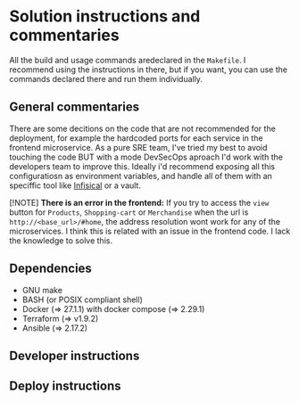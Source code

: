 # Solution instructions and commentaries

All the build and usage commands aredeclared in the `Makefile`. I recommend
using the instructions in there, but if you want, you can use the commands
declared there and run them individually.

## General commentaries

There are some decitions on the code that are not recommended for the
deployment, for example the hardcoded ports for each service in the frontend
microservice. As a pure SRE team, I've tried my best to avoid touching the code
BUT with a mode DevSecOps aproach I'd work with the developers team to improve
this. Ideally i'd recommend exposing all this configuratiosn as environment
variables, and handle all of them with an speciffic tool like
[Infisical](https://infisical.com/) or a vault.


[!NOTE]
**There is an error in the frontend:** If you try to access the `view` button
for `Products`, `Shopping-cart` or `Merchandise` when the url is
`http://<base_url>/#home`, the address resolution wont work for any of the
microservices. I think this is related with an issue in the frontend code. I
lack the knowledge to solve this.


## Dependencies

- GNU make
- BASH (or POSIX compliant shell)
- Docker (=> 27.1.1) with docker compose (=> 2.29.1)
- Terraform (=> v1.9.2)
- Ansible (=> 2.17.2)


## Developer instructions


## Deploy instructions
